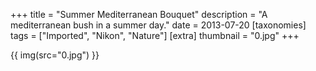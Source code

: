 +++
title = "Summer Mediterranean Bouquet"
description = "A mediterranean bush in a summer day."
date = 2013-07-20
[taxonomies]
tags = ["Imported", "Nikon", "Nature"]
[extra]
thumbnail = "0.jpg"
+++

{{ img(src="0.jpg") }}
